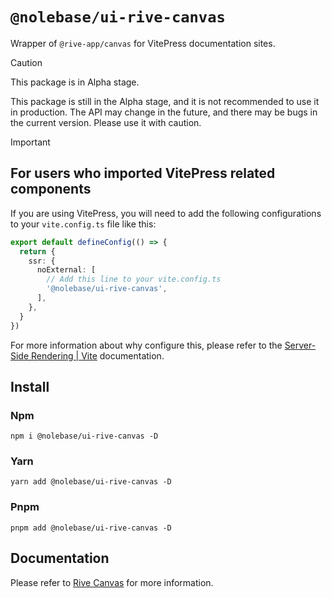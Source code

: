# `@nolebase/ui-rive-canvas`

Wrapper of `@rive-app/canvas` for VitePress documentation sites.

> [!CAUTION]
>
> This package is in Alpha stage.
>
> This package is still in the Alpha stage, and it is not recommended to use it in production. The API may change in the future, and there may be bugs in the current version. Please use it with caution.

> [!IMPORTANT]
>
> ## For users who imported VitePress related components
>
> If you are using VitePress, you will need to add the following configurations to your `vite.config.ts` file like this:
>
> ```typescript
> export default defineConfig(() => {
>   return {
>     ssr: {
>       noExternal: [
>         // Add this line to your vite.config.ts
>         '@nolebase/ui-rive-canvas',
>       ],
>     },
>   }
> })
> ```
>
> For more information about why configure this, please refer to the [Server-Side Rendering | Vite](https://vitejs.dev/guide/ssr.html#ssr-externals) documentation.

## Install

### Npm

```shell
npm i @nolebase/ui-rive-canvas -D
```

### Yarn

```shell
yarn add @nolebase/ui-rive-canvas -D
```

### Pnpm

```shell
pnpm add @nolebase/ui-rive-canvas -D
```

## Documentation

Please refer to [Rive Canvas](https://nolebase-integrations.ayaka.io/pages/en/ui/lazy-teleport-rive-canvas/) for more information.
